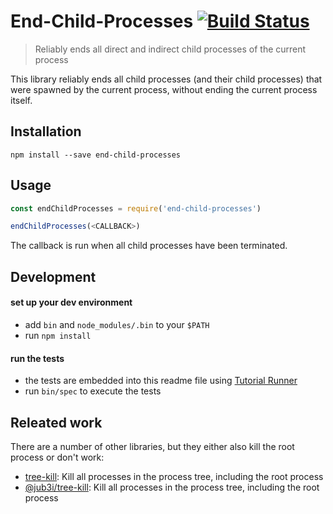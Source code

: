 # End-Child-Processes [![Build Status](https://travis-ci.org/kevgo/end-child-processes.svg?branch=master)](https://travis-ci.org/kevgo/end-child-processes)
> Reliably ends all direct and indirect child processes of the current process


This library reliably ends all child processes (and their child processes)
that were spawned by the current process,
without ending the current process itself.


## Installation

```
npm install --save end-child-processes
```


## Usage

<a class="tutorialRunner_startChildProcesses">
</a>

<a class="tutorialRunner_runJavascript">
  
```js
const endChildProcesses = require('end-child-processes')

endChildProcesses(<CALLBACK>)
```
</a>

The callback is run when all child processes have been terminated.


<a class="tutorialRunner_verifyNoChildProcessesRunning">
</a>


## Development

#### set up your dev environment
- add `bin` and `node_modules/.bin` to your `$PATH`
- run `npm install`


#### run the tests

- the tests are embedded into this readme file using [Tutorial Runner](https://github.com/Originate/tutorial-runner)
- run `bin/spec` to execute the tests


## Releated work

There are a number of other libraries,
but they either also kill the root process
or don't work:

* [tree-kill](https://github.com/pkrumins/node-tree-kill): Kill all processes in the process tree, including the root process
* [@jub3i/tree-kill](https://github.com/jub3i/tree-kill): Kill all processes in the process tree, including the root process
